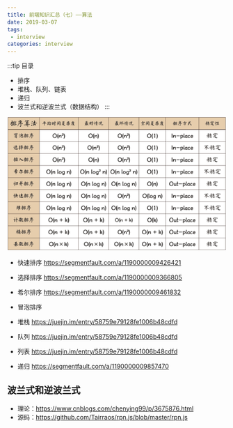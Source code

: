 ```yaml
---
title: 前端知识汇总（七）——算法
date: 2019-03-07
tags:
 - interview        
categories: interview
---
```


:::tip 目录
- 排序
- 堆栈、队列、链表
- 递归
- 波兰式和逆波兰式（数据结构）
:::

<img src="../images/sort.png" />

- 快速排序 https://segmentfault.com/a/1190000009426421
- 选择排序 https://segmentfault.com/a/1190000009366805
- 希尔排序 https://segmentfault.com/a/1190000009461832
- 冒泡排序


- 堆栈 https://juejin.im/entry/58759e79128fe1006b48cdfd
- 队列 https://juejin.im/entry/58759e79128fe1006b48cdfd
- 列表 https://juejin.im/entry/58759e79128fe1006b48cdfd

- 递归 https://segmentfault.com/a/1190000009857470

## 波兰式和逆波兰式

- 理论：https://www.cnblogs.com/chenying99/p/3675876.html
- 源码：https://github.com/Tairraos/rpn.js/blob/master/rpn.js
